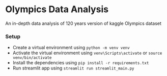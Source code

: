 # Olympics Data Analysis
An in-depth data analysis of 120 years version of kaggle Olympics dataset

### Setup
- Create a virtual environment using `python -m venv venv`
- Activate the virtual environment using `venv\Scripts\activate` or `source venv/bin/activate`
- Install the dependencies using `pip install -r requirements.txt`
- Run streamlit app using `streamlit run streamlit_main.py`
